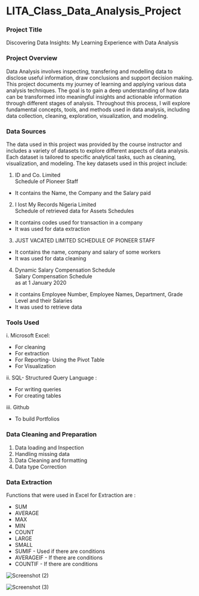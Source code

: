 # LITA_Class_Data_Analysis_Project

### Project Title  
Discovering Data Insights: My Learning Experience with Data Analysis

### Project Overview 
Data Analysis involves inspecting, transfering and modelling data to disclose useful information, draw conclusions and support decision making. This project documents my journey of learning and applying various data analysis techniques. The goal is to gain a deep understanding of how data can be transformed into meaningful insights and actionable information through different stages of analysis. Throughout this process, I will explore fundamental concepts, tools, and methods used in data analysis, including data collection, cleaning, exploration, visualization, and modeling.

### Data Sources 
The data used in this project was provided by the course instructor and includes a variety of datasets to explore different aspects of data analysis. Each dataset is tailored to specific analytical tasks, such as cleaning, visualization, and modeling. The key datasets used in this project include:
1. ID and Co. Limited	
Schedule of Pioneer Staff
- It contains the Name, the Company and the Salary paid
2. I lost My Records Nigeria Limited			
Schedule of retrieved data for Assets Schedules
-	It contains codes used for transaction in a company
-	It was used for data extraction
3. JUST VACATED LIMITED	
SCHEDULE OF PIONEER STAFF
- It contains the name, company and salary of some workers
- It was used for data cleaning
4. Dynamic Salary Compensation Schedule			
Salary Compensation Schedule		
as at 1 January 2020		
- it contains Employee Number, Employee Names, Department,	Grade Level and their Salaries 
- It was used to retrieve data

### Tools Used 
i.  Microsoft Excel:
- For cleaning
- For extraction
- For Reporting- Using the Pivot Table
- For Visualization 

ii. SQL- Structured Query Language :
- For writing queries
- For creating tables

iii. Github
- To build Portfolios

### Data Cleaning and Preparation
1. Data loading and Inspection
2. Handling missing data
3. Data Cleaning and formatting
4. Data type Correction

### Data Extraction
Functions that were used in Excel for Extraction are : 
- SUM 
- AVERAGE
- MAX
- MIN
- COUNT
- LARGE
- SMALL
- SUMIF - Used if there are conditions
- AVERAGEIF - If there are conditions
- COUNTIF - If there are conditions 
  



![Screenshot (2)](https://github.com/user-attachments/assets/19a00c65-1c2b-498e-83ef-b15699453058)

![Screenshot (3)](https://github.com/user-attachments/assets/5a467df9-2870-4a42-93d2-5671d36050c5)
